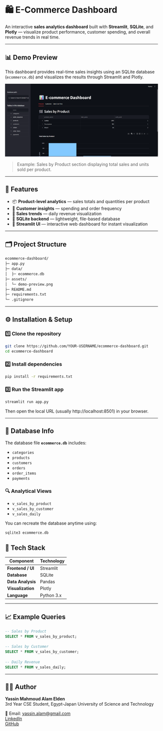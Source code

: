 # 🛍️ E-Commerce Dashboard

An interactive **sales analytics dashboard** built with **Streamlit**, **SQLite**, and **Plotly** — visualize product performance, customer spending, and overall revenue trends in real time.

---

## 📊 Demo Preview

This dashboard provides real-time sales insights using an SQLite database (`ecommerce.db`) and visualizes the results through Streamlit and Plotly.

![E-commerce Dashboard Screenshot](demo-preview.png)

> Example: Sales by Product section displaying total sales and units sold per product.

---

## 🧠 Features

- 📦 **Product-level analytics** — sales totals and quantities per product  
- 👥 **Customer insights** — spending and order frequency  
- 📅 **Sales trends** — daily revenue visualization  
- 💾 **SQLite backend** — lightweight, file-based database  
- 🧩 **Streamlit UI** — interactive web dashboard for instant visualization  

---

## 🗂️ Project Structure
```bash
ecommerce-dashboard/
├─ app.py
├─ data/
│  ├─ ecommerce.db
├─ assets/
│  └─ demo-preview.png
├─ README.md
├─ requirements.txt
└─ .gitignore
```

---

## ⚙️ Installation & Setup

### 1️⃣ Clone the repository
```bash
git clone https://github.com/YOUR-USERNAME/ecommerce-dashboard.git
cd ecommerce-dashboard
```

### 2️⃣ Install dependencies
```bash
pip install -r requirements.txt
```

### 3️⃣ Run the Streamlit app
```bash
streamlit run app.py
```
Then open the local URL (usually http://localhost:8501) in your browser.

---

## 🧩 Database Info

The database file **`ecommerce.db`** includes:

- `categories`
- `products`
- `customers`
- `orders`
- `order_items`
- `payments`

### 🔍 Analytical Views

- `v_sales_by_product`
- `v_sales_by_customer`
- `v_sales_daily`

You can recreate the database anytime using:

```bash
sqlite3 ecommerce.db
```

## 🧰 Tech Stack

| Component | Technology |
|------------|-------------|
| **Frontend / UI** | Streamlit |
| **Database** | SQLite |
| **Data Analysis** | Pandas |
| **Visualization** | Plotly |
| **Language** | Python 3.x |

---

## 📈 Example Queries

```sql
-- Sales by Product
SELECT * FROM v_sales_by_product;

-- Sales by Customer
SELECT * FROM v_sales_by_customer;

-- Daily Revenue
SELECT * FROM v_sales_daily;
```

---

## 🧑‍💻 Author

**Yassin Mahmoud Alam Elden**  
3rd Year CSE Student, Egypt-Japan University of Science and Technology  

📧 Email: [yassin.alam@gmail.com](mailto:yassin.alam@gmail.com)  
[LinkedIn](https://www.linkedin.com/in/yassin-mahmoud-6130b5228) \
[GitHub](https://github.com/yassinalamelden)
